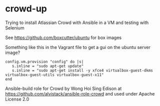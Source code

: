 # crowd-up

Trying to install Atlassian Crowd with Ansible in a VM and testing with Selenium

See https://github.com/boxcutter/ubuntu for box images

Something like this in the Vagrant file to get a gui on the ubuntu server image?

	config.vm.provision "config" do |s|
       s.inline = "sudo apt-get update"
	   s.inline = "sudo apt-get install -y xfce4 virtualbox-guest-dkms virtualbox-guest-utils virtualbox-guest-x11"
	end	
	
	
	
Ansible-build role for Crowd by Wong Hoi Sing Edison at https://github.com/alvistack/ansible-role-crowd and used under Apache License 2.0